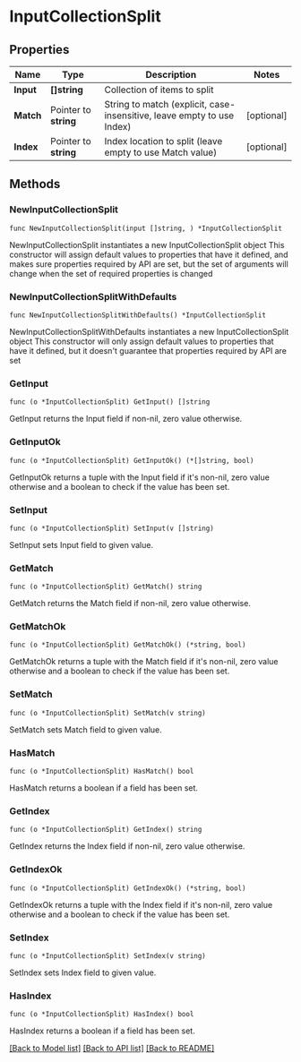 # InputCollectionSplit

## Properties

Name | Type | Description | Notes
------------ | ------------- | ------------- | -------------
**Input** | **[]string** | Collection of items to split | 
**Match** | Pointer to **string** | String to match (explicit, case-insensitive, leave empty to use Index) | [optional] 
**Index** | Pointer to **string** | Index location to split (leave empty to use Match value) | [optional] 

## Methods

### NewInputCollectionSplit

`func NewInputCollectionSplit(input []string, ) *InputCollectionSplit`

NewInputCollectionSplit instantiates a new InputCollectionSplit object
This constructor will assign default values to properties that have it defined,
and makes sure properties required by API are set, but the set of arguments
will change when the set of required properties is changed

### NewInputCollectionSplitWithDefaults

`func NewInputCollectionSplitWithDefaults() *InputCollectionSplit`

NewInputCollectionSplitWithDefaults instantiates a new InputCollectionSplit object
This constructor will only assign default values to properties that have it defined,
but it doesn't guarantee that properties required by API are set

### GetInput

`func (o *InputCollectionSplit) GetInput() []string`

GetInput returns the Input field if non-nil, zero value otherwise.

### GetInputOk

`func (o *InputCollectionSplit) GetInputOk() (*[]string, bool)`

GetInputOk returns a tuple with the Input field if it's non-nil, zero value otherwise
and a boolean to check if the value has been set.

### SetInput

`func (o *InputCollectionSplit) SetInput(v []string)`

SetInput sets Input field to given value.


### GetMatch

`func (o *InputCollectionSplit) GetMatch() string`

GetMatch returns the Match field if non-nil, zero value otherwise.

### GetMatchOk

`func (o *InputCollectionSplit) GetMatchOk() (*string, bool)`

GetMatchOk returns a tuple with the Match field if it's non-nil, zero value otherwise
and a boolean to check if the value has been set.

### SetMatch

`func (o *InputCollectionSplit) SetMatch(v string)`

SetMatch sets Match field to given value.

### HasMatch

`func (o *InputCollectionSplit) HasMatch() bool`

HasMatch returns a boolean if a field has been set.

### GetIndex

`func (o *InputCollectionSplit) GetIndex() string`

GetIndex returns the Index field if non-nil, zero value otherwise.

### GetIndexOk

`func (o *InputCollectionSplit) GetIndexOk() (*string, bool)`

GetIndexOk returns a tuple with the Index field if it's non-nil, zero value otherwise
and a boolean to check if the value has been set.

### SetIndex

`func (o *InputCollectionSplit) SetIndex(v string)`

SetIndex sets Index field to given value.

### HasIndex

`func (o *InputCollectionSplit) HasIndex() bool`

HasIndex returns a boolean if a field has been set.


[[Back to Model list]](../README.md#documentation-for-models) [[Back to API list]](../README.md#documentation-for-api-endpoints) [[Back to README]](../README.md)


